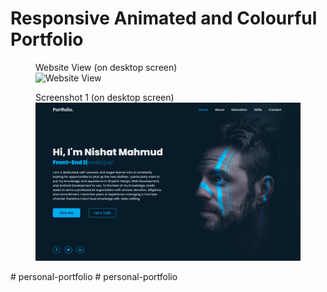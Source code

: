 # Responsive Animated and Colourful Portfolio
 
<figure>
  <figcaption>Website View (on desktop screen)</figcaption>
  <img src="/images/templategif.gif" alt="Website View" width="700">
</figure>

<figure>
  <figcaption>Screenshot 1 (on desktop screen)</figcaption>
  <img src="/images/Screenshot_1.png" alt="Screenshot 1" width="700">
</figure>
#   p e r s o n a l - p o r t f o l i o 
 
 #   p e r s o n a l - p o r t f o l i o 
 
 
